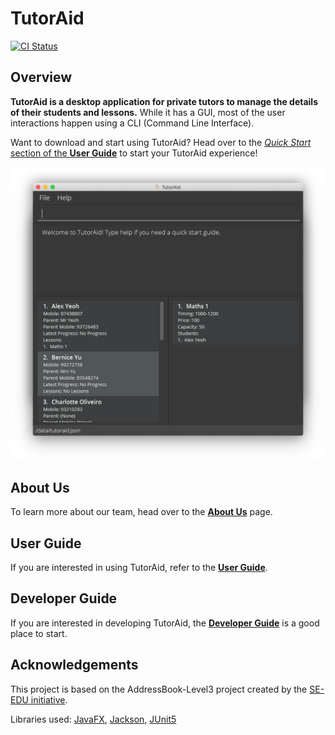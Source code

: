 # TutorAid
[![CI Status](https://github.com/se-edu/addressbook-level3/workflows/Java%20CI/badge.svg)](https://github.com/AY2122S1-CS2103T-W16-3/tp/actions)

## Overview
**TutorAid is a desktop application for private tutors to manage the details of their students and lessons.** While it has a GUI, most of the user interactions happen using a CLI (Command Line Interface).

Want to download and start using TutorAid? Head over to the [_Quick Start_ section of the **User Guide**](https://ay2122s1-cs2103t-w16-3.github.io/tp/UserGuide.html#3-quick-start) to start your TutorAid experience!

![Ui](docs/images/Ui.png)

## About Us

To learn more about our team, head over to the [**About Us**](https://ay2122s1-cs2103t-w16-3.github.io/tp/AboutUs.html) page.

## User Guide

If you are interested in using TutorAid, refer to the [**User Guide**](https://ay2122s1-cs2103t-w16-3.github.io/tp/UserGuide.html).

## Developer Guide

If you are interested in developing TutorAid, the [**Developer Guide**](https://ay2122s1-cs2103t-w16-3.github.io/tp/DeveloperGuide.html) is a good place to start.

## Acknowledgements
This project is based on the AddressBook-Level3 project created by the [SE-EDU initiative](https://se-education.org).

Libraries used: [JavaFX](https://openjfx.io/), [Jackson](https://github.com/FasterXML/jackson), [JUnit5](https://github.com/junit-team/junit5)
